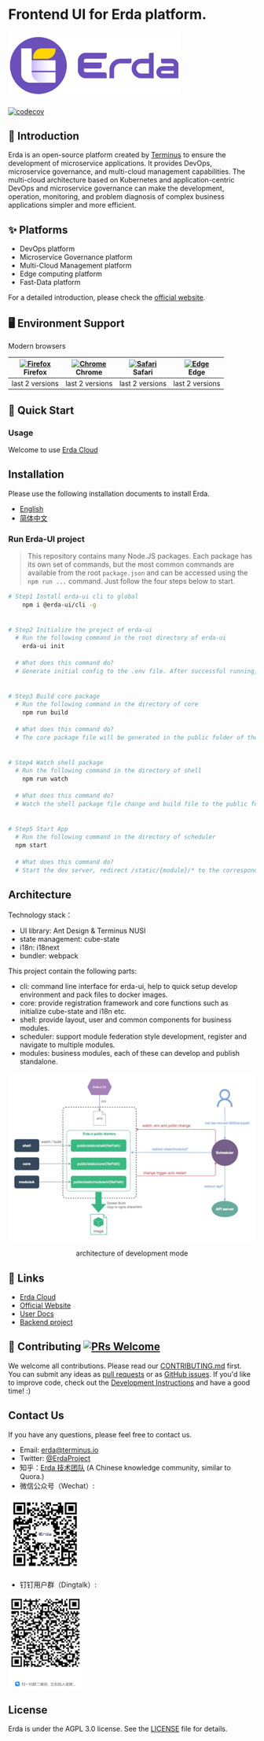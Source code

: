 # Frontend UI for Erda platform.

<div>
  <img src="./docs/files/logo.png" alt="logo" width="350">
</div>

[![codecov](https://codecov.io/gh/erda-project/erda-ui/branch/master/graph/badge.svg)](https://codecov.io/gh/erda-project/erda-ui)

## 📣 Introduction

Erda is an open-source platform created by [Terminus](https://www.terminus.io/) to ensure the development of microservice applications. It provides DevOps, microservice governance, and multi-cloud management capabilities. The multi-cloud architecture based on Kubernetes and application-centric DevOps and microservice governance can make the development, operation, monitoring, and problem diagnosis of complex business applications simpler and more efficient.

## ✨ Platforms

- DevOps platform
- Microservice Governance platform
- Multi-Cloud Management platform
- Edge computing platform
- Fast-Data platform

For a detailed introduction, please check the [official website](https://www.erda.cloud).

## 🖥 Environment Support

Modern browsers

| [<img src="https://raw.githubusercontent.com/alrra/browser-logos/master/src/firefox/firefox_48x48.png" alt="Firefox" width="24px" height="24px" />](http://godban.github.io/browsers-support-badges/)<br>Firefox | [<img src="https://raw.githubusercontent.com/alrra/browser-logos/master/src/chrome/chrome_48x48.png" alt="Chrome" width="24px" height="24px" />](http://godban.github.io/browsers-support-badges/)<br>Chrome | [<img src="https://raw.githubusercontent.com/alrra/browser-logos/master/src/safari/safari_48x48.png" alt="Safari" width="24px" height="24px" />](http://godban.github.io/browsers-support-badges/)<br>Safari | [<img src="https://raw.githubusercontent.com/alrra/browser-logos/master/src/edge/edge_48x48.png" alt="Edge" width="24px" height="24px" />](http://godban.github.io/browsers-support-badges/)<br>Edge |
| --- | --- | --- | --- |
| last 2 versions | last 2 versions | last 2 versions | last 2 versions |

## 🚀 Quick Start

### Usage

Welcome to use [Erda Cloud](https://erda.cloud)

## Installation

Please use the following installation documents to install Erda.

- [English](https://github.com/erda-project/erda/blob/master/docs/guides/deploy/How-to-install-Erda.md)
- [简体中文](https://github.com/erda-project/erda/blob/master/docs/guides/deploy/How-to-install-Erda-zh.md)

### Run Erda-UI project

> This repository contains many Node.JS packages. Each package has its own set of commands, but the most common commands are available from the root `package.json` and can be accessed using the `npm run ...` command. Just follow the four steps below to start.

```bash
# Step1 Install erda-ui cli to global
	npm i @erda-ui/cli -g


# Step2 Initialize the project of erda-ui
  # Run the following command in the root directory of erda-ui
	erda-ui init

  # What does this command do?
  # Generate initial config to the .env file. After successful running, the .env configuration file will be generated in the root directory of erda-ui.


# Step3 Build core package
  # Run the following command in the directory of core
	npm run build

  # What does this command do?
  # The core package file will be generated in the public folder of the root directory, and static files will be read from that directory in development mode.


# Step4 Watch shell package
  # Run the following command in the directory of shell
	npm run watch

  # What does this command do?
  # Watch the shell package file change and build file to the public folder of the root directory.


# Step5 Start App
  # Run the following command in the directory of scheduler
  npm start

  # What does this command do?
  # Start the dev server, redirect /static/{module}/* to the corresponding module folder in public folder based on the .env file, and redirect /api/* to api server.
```

## Architecture

Technology stack：

- UI library: Ant Design & Terminus NUSI
- state management: cube-state
- i18n: i18next
- bundler: webpack

This project contain the following parts:

- cli: command line interface for erda-ui, help to quick setup develop environment and pack files to docker images.
- core: provide registration framework and core functions such as initialize cube-state and i18n etc.
- shell: provide layout, user and common components for business modules.
- scheduler: support module federation style development, register and navigate to multiple modules.
- modules: business modules, each of these can develop and publish standalone.

![architecture](./docs/files/architecture.jpg)

<div align="center">
architecture of development mode
</div>

## 🔗 Links

- [Erda Cloud](https://erda.cloud)
- [Official Website](https://www.erda.cloud)
- [User Docs](https://docs.erda.cloud)
- [Backend project](https://github.com/erda-project/erda)


## 🤝 Contributing [![PRs Welcome](https://img.shields.io/badge/PRs-welcome-brightgreen.svg?style=flat-square)](http://makeapullrequest.com)

We welcome all contributions. Please read our [CONTRIBUTING.md](https://github.com/erda-project/erda-ui/blob/master/.github/CONTRIBUTING.md) first. You can submit any ideas as [pull requests](https://github.com/erda-project/erda-ui/pulls) or as [GitHub issues](https://github.com/erda-project/erda-ui/issues?template=bug-template). If you'd like to improve code, check out the [Development Instructions](https://github.com/erda-project/erda-ui/wiki/Development) and have a good time! :)

## Contact Us

If you have any questions, please feel free to contact us.

- Email: erda@terminus.io
- Twitter: [@ErdaProject](https://twitter.com/ErdaProject)
- 知乎：[Erda 技术团队](https://www.zhihu.com/people/erda-project) (A Chinese knowledge community, similar to Quora.)
- 微信公众号（Wechat）:

<div align="left">
	<img src="https://raw.githubusercontent.com/erda-project/erda/develop/docs/assets/wechat-small.jpg" alt="Wechat" width="150">
</div>

- 钉钉用户群（Dingtalk）:

<div align="left">
	<img src="https://raw.githubusercontent.com/erda-project/erda/develop/docs/assets/dingtalk.png" alt="Dingtalk" width="150">
</div>

## License

Erda is under the AGPL 3.0 license. See the [LICENSE](/LICENSE) file for details.
